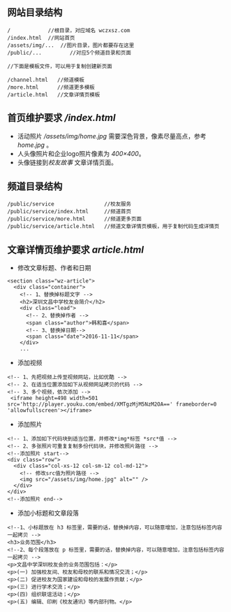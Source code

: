 ## 网站目录结构
```
/            //根目录，对应域名 wczxsz.com
/index.html  //网站首页
/assets/img/...  //图片目录，图片都要存在这里
/public/...         //对应5个频道目录和页面

//下面是模板文件，可以用于复制创建新页面

/channel.html   //频道模板
/more.html      //频道更多模板
/article.html   //文章详情页模板
```

## 首页维护要求 */index.html*

* 活动照片 */assets/img/home.jpg* 需要深色背景，像素尽量高点，参考 *home.jpg* 。
* 人头像照片和企业logo照片像素为 *400×400*。
* 头像链接到*校友故事* 文章详情页面。

## 频道目录结构

```
/public/service                //校友服务
/public/service/index.html     //频道首页
/public/service/more.html      //频道更多页面
/public/service/article.html   //频道文章详情页模板，用于复制代码生成详情页

```

## 文章详情页维护要求 *article.html*
* 修改文章标题、作者和日期
```
<section class="wz-article">
  <div class="container">
    <!-- 1、替换掉标题文字 -->
    <h2>深圳文昌中学校友会简介</h2>
    <div class="lead">
      <!-- 2、替换掉作者 -->
      <span class="author">韩和喜</span>
      <!-- 3、替换掉日期-->
      <span class="date">2016-11-11</span>
    </div>
    ...
```
* 添加视频
```
<!-- 1、先把视频上传至视频网站，比如优酷 -->
<!-- 2、在适当位置添加如下从视频网站拷贝的代码 -->
<!-- 3、多个视频，依次添加 -->
 <iframe height=498 width=501 src='http://player.youku.com/embed/XMTgzMjM5NzM2OA==' frameborder=0 'allowfullscreen'></iframe>

```
* 添加照片
```
<!-- 1、添加如下代码块到适当位置，并修改*img*标签 *src*值 -->
<!-- 2、多张照片可重复复制多份代码块，并修改照片路径 -->
<!--添加照片 start-->
<div class="row">
  <div class="col-xs-12 col-sm-12 col-md-12">
    <!-- 修改src值为照片路径 -->
    <img src="/assets/img/home.jpg" alt="" />
  </div>
</div>
<!--添加照片 end-->

```
* 添加小标题和文章段落
```
<!--1、小标题放在 h3 标签里，需要的话，替换掉内容，可以随意增加，注意包括标签内容一起拷贝 -->
<h3>业务范围</h3>
<!--2、每个段落放在 p 标签里，需要的话，替换掉内容，可以随意增加，注意包括标签内容一起拷贝 -->
<p>文昌中学深圳校友会的业务范围包括：</p>
<p>(一) 加强校友间、校友和母校的联系和情况交流；</p>
<p>(二) 促进校友为国家建设和母校的发展作贡献；</p>
<p>(三) 进行学术交流；</p>
<p>(四) 组织联谊活动；</p>
<p>(五) 编辑、印刷《校友通讯》等内部刊物。</p>
```
